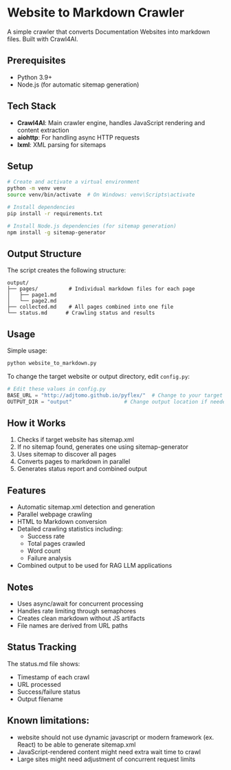 # Website to Markdown Crawler

A simple crawler that converts Documentation Websites into markdown files. Built with Crawl4AI.

## Prerequisites

- Python 3.9+
- Node.js (for automatic sitemap generation)

## Tech Stack

- **Crawl4AI**: Main crawler engine, handles JavaScript rendering and content extraction
- **aiohttp**: For handling async HTTP requests
- **lxml**: XML parsing for sitemaps

## Setup

```bash
# Create and activate a virtual environment
python -m venv venv
source venv/bin/activate  # On Windows: venv\Scripts\activate

# Install dependencies
pip install -r requirements.txt

# Install Node.js dependencies (for sitemap generation)
npm install -g sitemap-generator
```

## Output Structure

The script creates the following structure:
```
output/
├── pages/          # Individual markdown files for each page
│   ├── page1.md
│   └── page2.md
├── collected.md    # All pages combined into one file
└── status.md      # Crawling status and results
```

## Usage

Simple usage:
```bash
python website_to_markdown.py
```


To change the target website or output directory, edit `config.py`:
```python
# Edit these values in config.py
BASE_URL = "http://adjtomo.github.io/pyflex/"  # Change to your target website
OUTPUT_DIR = "output"                 # Change output location if needed
```

## How it Works

1. Checks if target website has sitemap.xml
2. If no sitemap found, generates one using sitemap-generator
3. Uses sitemap to discover all pages
4. Converts pages to markdown in parallel
5. Generates status report and combined output


## Features

- Automatic sitemap.xml detection and generation
- Parallel webpage crawling
- HTML to Markdown conversion 
- Detailed crawling statistics including:
  - Success rate
  - Total pages crawled
  - Word count
  - Failure analysis
- Combined output to be used for RAG LLM applications

## Notes

- Uses async/await for concurrent processing
- Handles rate limiting through semaphores
- Creates clean markdown without JS artifacts
- File names are derived from URL paths

## Status Tracking

The status.md file shows:
- Timestamp of each crawl
- URL processed
- Success/failure status
- Output filename

## Known limitations:

- website should not use dynamic javascript or modern framework (ex. React) to be able to generate sitemap.xml
- JavaScript-rendered content might need extra wait time to crawl
- Large sites might need adjustment of concurrent request limits

